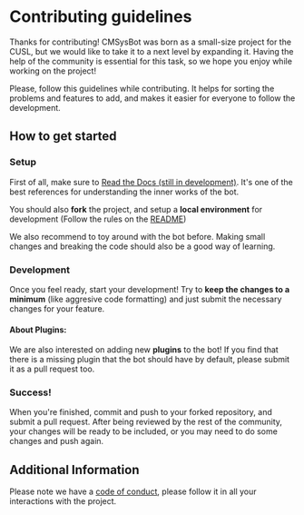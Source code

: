 # Contributing guidelines

Thanks for contributing! CMSysBot was born as a small-size project for the CUSL, but we would like to take it to a next level by expanding it. Having the help of the community is essential for this task, so we hope you enjoy while working on the project!

Please, follow this guidelines while contributing. It helps for sorting the problems and features to add, and makes it easier for everyone to follow the development.

## How to get started

### Setup
First of all, make sure to [Read the Docs (still in development)](https://cmsysbot-telegram.readthedocs.io/en/latest/?badge=latest). It's one of the best references for understanding the inner works of the bot.

You should also __fork__ the project, and setup a __local environment__ for development (Follow the rules on the [README](https://github.com/oddworldng/cmsysbot-telegram/blob/master/README.md))

We also recommend to toy around with the bot before. Making small changes and breaking the code should also be a good way of learning.

### Development
Once you feel ready, start your development! Try to __keep the changes to a minimum__ (like aggresive code formatting) and just submit the necessary changes for your feature.

#### About Plugins:

We are also interested on adding new __plugins__ to the bot! If you find that there is a missing plugin that the bot should have by default, please submit it as a pull request too.


### Success!
When you're finished, commit and push to your forked repository, and submit a pull request. After being reviewed by the rest of the community, your changes will be ready to be included, or you may need to do some changes and push again.

## Additional Information

Please note we have a [code of conduct](https://github.com/oddworldng/cmsysbot-telegram/blob/master/CODE_OF_CONDUCT.md), please follow it in all your interactions with the project.
